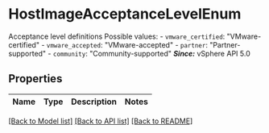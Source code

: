 # HostImageAcceptanceLevelEnum

Acceptance level definitions  Possible values: - `vmware_certified`: \"VMware-certified\" - `vmware_accepted`: \"VMware-accepted\" - `partner`: \"Partner-supported\" - `community`: \"Community-supported\"    ***Since:*** vSphere API 5.0 

## Properties
Name | Type | Description | Notes
------------ | ------------- | ------------- | -------------

[[Back to Model list]](../README.md#documentation-for-models) [[Back to API list]](../README.md#documentation-for-api-endpoints) [[Back to README]](../README.md)


